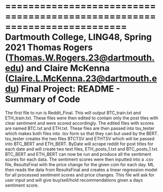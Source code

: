 =========================================================================
Dartmouth College, LING48, Spring 2021
Thomas Rogers (Thomas.W.Rogers.23@dartmouth.edu) and Claire McKenna (Claire.L.McKenna.23@dartmouth.edu)
Final Project: README - Summary of Code
=========================================================================

The first file to run is Reddit_Final. This will output BTC_train.txt and ETH_train.txt. These files were then edited
to contain only the post tiles with clear sentiment and were scored accordingly. The edited files with scores are named
BTC.txt and ETH.txt. These files are then passed into tsv_tester which makes both files into .tsv form so that they can
but used by the BERT. tsv_tester creates the two files BTCTSV and ETHTSV which will be passed into BTC_BERT and ETH_BERT.
ByDate will scrape reddit for post titles for each date and will create two text files, ETH_posts_1.txt and BTC_posts_1.txt.
BTC_BERT and ETH_BERT can now be run and produce all the sentiment scores for each data. The sentiment scores were then
inputted into a .csv file, ResultsFinal with the price change for the given coin for each day. ML then reads the data from
ResultsFinal and creates a linear regression model for all processed sentiment scores and price changes. This file will
ask for user input and will give buy/sell/hold recommendations given a days sentiment score.

